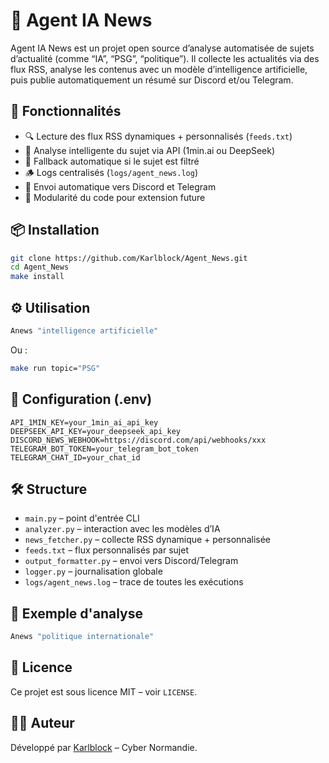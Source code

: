 # 🧠 Agent IA News

Agent IA News est un projet open source d’analyse automatisée de sujets d’actualité (comme “IA”, “PSG”, “politique”).
Il collecte les actualités via des flux RSS, analyse les contenus avec un modèle d’intelligence artificielle, puis publie automatiquement un résumé sur Discord et/ou Telegram.

## 🚀 Fonctionnalités

- 🔍 Lecture des flux RSS dynamiques + personnalisés (`feeds.txt`)
- 🤖 Analyse intelligente du sujet via API (1min.ai ou DeepSeek)
- 🔁 Fallback automatique si le sujet est filtré
- 🪵 Logs centralisés (`logs/agent_news.log`)
- 💬 Envoi automatique vers Discord et Telegram
- 🧩 Modularité du code pour extension future

## 📦 Installation

```bash
git clone https://github.com/Karlblock/Agent_News.git
cd Agent_News
make install
```

## ⚙️ Utilisation

```bash
Anews "intelligence artificielle"
```

Ou :

```bash
make run topic="PSG"
```

## 🔐 Configuration (.env)

```env
API_1MIN_KEY=your_1min_ai_api_key
DEEPSEEK_API_KEY=your_deepseek_api_key
DISCORD_NEWS_WEBHOOK=https://discord.com/api/webhooks/xxx
TELEGRAM_BOT_TOKEN=your_telegram_bot_token
TELEGRAM_CHAT_ID=your_chat_id
```

## 🛠 Structure

- `main.py` – point d'entrée CLI
- `analyzer.py` – interaction avec les modèles d’IA
- `news_fetcher.py` – collecte RSS dynamique + personnalisée
- `feeds.txt` – flux personnalisés par sujet
- `output_formatter.py` – envoi vers Discord/Telegram
- `logger.py` – journalisation globale
- `logs/agent_news.log` – trace de toutes les exécutions

## 🧪 Exemple d'analyse

```bash
Anews "politique internationale"
```

## 📝 Licence

Ce projet est sous licence MIT – voir `LICENSE`.

## 👨‍💻 Auteur

Développé par [Karlblock](https://github.com/Karlblock) – Cyber Normandie.
